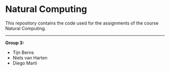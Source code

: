 # Natural Computing

This repository contains the code used for the assignments of the course Natural Computing.

---
**Group 3:**
- Tijn Berns
- Niels van Harten
- Diego Marti
